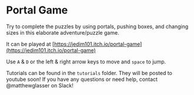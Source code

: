 # Portal Game

Try to complete the puzzles by using portals, pushing boxes, and changing sizes in this elaborate adventure/puzzle game.

It can be played at [https://jedim101.itch.io/portal-game](https://jedim101.itch.io/portal-game)

Use `A` & `D` or the left & right arrow keys to move and `space` to jump.

Tutorials can be found in the `tutorials` folder. They will be posted to youtube soon!
If you have any questions or need help, contact @matthewglasser on Slack!

